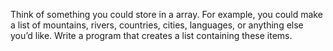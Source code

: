 Think of something you could store in a array. For example, you could make a list of mountains, rivers, countries, cities, languages, or anything else you’d like. Write a program that creates a list containing these items.

